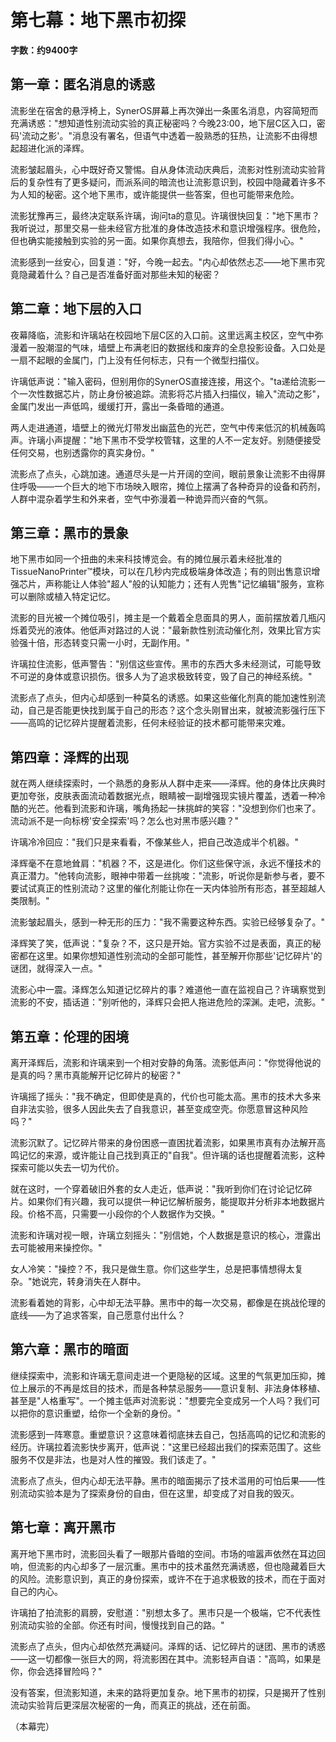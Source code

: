 # 第七幕：地下黑市初探

**字数：约9400字**

## 第一章：匿名消息的诱惑

流影坐在宿舍的悬浮椅上，SynerOS屏幕上再次弹出一条匿名消息，内容简短而充满诱惑："想知道性别流动实验的真正秘密吗？今晚23:00，地下层C区入口，密码'流动之影'。"消息没有署名，但语气中透着一股熟悉的狂热，让流影不由得想起超进化派的泽辉。

流影皱起眉头，心中既好奇又警惕。自从身体流动庆典后，流影对性别流动实验背后的复杂性有了更多疑问，而派系间的暗流也让流影意识到，校园中隐藏着许多不为人知的秘密。这个地下黑市，或许能提供一些答案，但也可能带来危险。

流影犹豫再三，最终决定联系许璃，询问ta的意见。许璃很快回复："地下黑市？我听说过，那里交易一些未经官方批准的身体改造技术和意识增强程序。很危险，但也确实能接触到实验的另一面。如果你真想去，我陪你，但我们得小心。"

流影感到一丝安心，回复道："好，今晚一起去。"内心却依然忐忑——地下黑市究竟隐藏着什么？自己是否准备好面对那些未知的秘密？

## 第二章：地下层的入口

夜幕降临，流影和许璃站在校园地下层C区的入口前。这里远离主校区，空气中弥漫着一股潮湿的气味，墙壁上布满老旧的数据线和废弃的全息投影设备。入口处是一扇不起眼的金属门，门上没有任何标志，只有一个微型扫描仪。

许璃低声说："输入密码，但别用你的SynerOS直接连接，用这个。"ta递给流影一个一次性数据芯片，防止身份被追踪。流影将芯片插入扫描仪，输入"流动之影"，金属门发出一声低鸣，缓缓打开，露出一条昏暗的通道。

两人走进通道，墙壁上的微光灯带发出幽蓝色的光芒，空气中传来低沉的机械轰鸣声。许璃小声提醒："地下黑市不受学校管辖，这里的人不一定友好。别随便接受任何交易，也别透露你的真实身份。"

流影点了点头，心跳加速。通道尽头是一片开阔的空间，眼前景象让流影不由得屏住呼吸——一个巨大的地下市场映入眼帘，摊位上摆满了各种奇异的设备和药剂，人群中混杂着学生和外来者，空气中弥漫着一种诡异而兴奋的气氛。

## 第三章：黑市的景象

地下黑市如同一个扭曲的未来科技博览会。有的摊位展示着未经批准的TissueNanoPrinter™模块，可以在几秒内完成极端身体改造；有的则出售意识增强芯片，声称能让人体验"超人"般的认知能力；还有人兜售"记忆编辑"服务，宣称可以删除或植入特定记忆。

流影的目光被一个摊位吸引，摊主是一个戴着全息面具的男人，面前摆放着几瓶闪烁着荧光的液体。他低声对路过的人说："最新款性别流动催化剂，效果比官方实验强十倍，形态转变只需一小时，无副作用。"

许璃拉住流影，低声警告："别信这些宣传。黑市的东西大多未经测试，可能导致不可逆的身体或意识损伤。很多人为了追求极致转变，毁了自己的神经系统。"

流影点了点头，但内心却感到一种莫名的诱惑。如果这些催化剂真的能加速性别流动，自己是否能更快找到属于自己的形态？这个念头刚冒出来，就被流影强行压下——高鸣的记忆碎片提醒着流影，任何未经验证的技术都可能带来灾难。

## 第四章：泽辉的出现

就在两人继续探索时，一个熟悉的身影从人群中走来——泽辉。他的身体比庆典时更加夸张，皮肤表面流动着数据光点，眼睛被一副增强现实镜片覆盖，透着一种冷酷的光芒。他看到流影和许璃，嘴角扬起一抹挑衅的笑容："没想到你们也来了。流动派不是一向标榜'安全探索'吗？怎么也对黑市感兴趣？"

许璃冷冷回应："我们只是来看看，不像某些人，把自己改造成半个机器。"

泽辉毫不在意地耸肩："机器？不，这是进化。你们这些保守派，永远不懂技术的真正潜力。"他转向流影，眼神中带着一丝挑唆："流影，听说你是新参与者，要不要试试真正的性别流动？这里的催化剂能让你在一天内体验所有形态，甚至超越人类限制。"

流影皱起眉头，感到一种无形的压力："我不需要这种东西。实验已经够复杂了。"

泽辉笑了笑，低声说："复杂？不，这只是开始。官方实验不过是表面，真正的秘密都在这里。如果你想知道性别流动的全部可能性，甚至解开你那些'记忆碎片'的谜团，就得深入一点。"

流影心中一震。泽辉怎么知道记忆碎片的事？难道他一直在监视自己？许璃察觉到流影的不安，插话道："别听他的，泽辉只会把人拖进危险的深渊。走吧，流影。"

## 第五章：伦理的困境

离开泽辉后，流影和许璃来到一个相对安静的角落。流影低声问："你觉得他说的是真的吗？黑市真能解开记忆碎片的秘密？"

许璃摇了摇头："我不确定，但即使是真的，代价也可能太高。黑市的技术大多来自非法实验，很多人因此失去了自我意识，甚至变成空壳。你愿意冒这种风险吗？"

流影沉默了。记忆碎片带来的身份困惑一直困扰着流影，如果黑市真有办法解开高鸣记忆的来源，或许能让自己找到真正的"自我"。但许璃的话也提醒着流影，这种探索可能以失去一切为代价。

就在这时，一个穿着破旧外套的女人走近，低声说："我听到你们在讨论记忆碎片。如果你们有兴趣，我可以提供一种记忆解析服务，能提取并分析非本地数据片段。价格不高，只需要一小段你的个人数据作为交换。"

流影和许璃对视一眼，许璃立刻摇头："别信她，个人数据是意识的核心，泄露出去可能被用来操控你。"

女人冷笑："操控？不，我只是做生意。你们这些学生，总是把事情想得太复杂。"她说完，转身消失在人群中。

流影看着她的背影，心中却无法平静。黑市中的每一次交易，都像是在挑战伦理的底线——为了追求答案，自己愿意付出什么？

## 第六章：黑市的暗面

继续探索中，流影和许璃无意间走进一个更隐秘的区域。这里的气氛更加压抑，摊位上展示的不再是炫目的技术，而是各种禁忌服务——意识复制、非法身体移植、甚至是"人格重写"。一个摊主低声对流影说："想要完全变成另一个人吗？我们可以把你的意识重塑，给你一个全新的身份。"

流影感到一阵寒意。重塑意识？这意味着彻底抹去自己，包括高鸣的记忆和流影的经历。许璃拉着流影快步离开，低声说："这里已经超出我们的探索范围了。这些服务不仅是非法，也是对人性的摧毁。我们该走了。"

流影点了点头，但内心却无法平静。黑市的暗面揭示了技术滥用的可怕后果——性别流动实验本是为了探索身份的自由，但在这里，却变成了对自我的毁灭。

## 第七章：离开黑市

离开地下黑市时，流影回头看了一眼那片昏暗的空间。市场的喧嚣声依然在耳边回响，但流影的内心却多了一层沉重。黑市中的技术虽然充满诱惑，但也隐藏着巨大的风险。流影意识到，真正的身份探索，或许不在于追求极致的技术，而在于面对自己的内心。

许璃拍了拍流影的肩膀，安慰道："别想太多了。黑市只是一个极端，它不代表性别流动实验的全部。你还有时间，慢慢找到自己的路。"

流影点了点头，但内心却依然充满疑问。泽辉的话、记忆碎片的谜团、黑市的诱惑——这一切都像一张巨大的网，将流影困在其中。流影轻声自语："高鸣，如果是你，你会选择冒险吗？"

没有答案，但流影知道，未来的路将更加复杂。地下黑市的初探，只是揭开了性别流动实验背后更深层次秘密的一角，而真正的挑战，还在前面。

（本幕完）

 